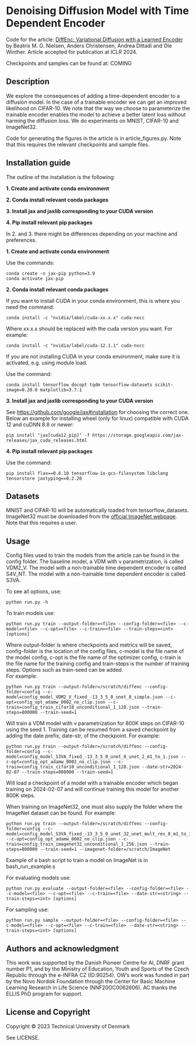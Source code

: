 # Denoising Diffusion Model with Time Dependent Encoder
Code for the article: [DiffEnc: Variational Diffusion with a Learned Encoder](https://arxiv.org/abs/2310.19789) by Beatrix M. G. Nielsen, Anders Christensen, Andrea Dittadi and Ole Winther. Article accepted for publication at ICLR 2024.

Checkpoints and samples can be found at: COMING

## Description
We explore the consequences of adding a time-dependent encoder to a diffusion model. In the case of a trainable encoder we can get an improved likelihood on CIFAR-10. We note that the way we choose to parameterize the trainable encoder enables the model to achieve a better latent loss without harming the diffusion loss. We do experiments on MNIST, CIFAR-10 and ImageNet32. 

Code for generating the figures in the article is in article_figures.py. Note that this requires the relevant checkpoints and sample files.  
 

## Installation guide

The outline of the installation is the following:

**1. Create and activate conda environment**

**2. Conda install relevant conda packages**

**3. Install jax and jaxlib corresponding to your CUDA version**

**4. Pip install relevant pip packages**

In 2. and 3. there might be differences depending on your machine and preferences.

**1. Create and activate conda environment**

Use the commands:
```
conda create -n jax-pip python=3.9
conda activate jax-pip
```

**2. Conda install relevant conda packages** 

If you want to install CUDA in your conda environment, this is where you need the command:
```
conda install -c "nvidia/label/cuda-xx.x.x" cuda-nvcc 
```
Where xx.x.x should be replaced with the cuda version you want. For example:
```
conda install -c "nvidia/label/cuda-12.1.1" cuda-nvcc 
```
If you are not installing CUDA in your conda environment, make sure it is activated, e.g. using module load. 

Use the command:
```
conda install tensorflow docopt tqdm tensorflow-datasets scikit-image=0.20.0 matplotlib=3.7.1 
```

**3. Install jax and jaxlib corresponding to your CUDA version** 

See https://github.com/google/jax#installation for choosing the correct one. 
Below an example for installing wheel (only for linux) compatible with CUDA 12 and cuDNN 8.8 or newer:
```
pip install "jax[cuda12_pip]" -f https://storage.googleapis.com/jax-releases/jax_cuda_releases.html
```

**4. Pip install relevant pip packages** 

Use the command:
```
pip install flax==0.6.10 tensorflow-io-gcs-filesystem libclang tensorstore jaxtyping==0.2.20
```


## Datasets
MNIST and CIFAR-10 will be automatically loaded from tensorflow_datasets. 
ImageNet32 must be downloaded from the [official ImageNet webpage](https://image-net.org/download-images.php). Note that this requires a user. 


## Usage
Config files used to train the models from the article can be found in the config folder. 
The baseline model, a VDM with v parametrization, is called VDM2_V.
The model with a non-trainable time dependent encoder is called S4V_NT.
The model with a non-trainable time dependent encoder is called S3VA. 


To see all options, use:
```
python run.py -h
```
To train models use:
```
python run.py train --output-folder=<file> --config-folder=<file> --c-model=<file> --c-opt=<file> --c-train=<file> --train-steps=<int> [options]
```
Where output-folder is where checkpoints and metrics will be saved, config-folder is the location of the config files, c-model is the file name of the model config, c-opt is the file name of the optimizer config, c-train is the file name for the training config and train-steps is the number of training steps. Options such as train-seed can be added.    
For example:
```
python run.py train --output-folder=/scratch/diffenc --config-folder=config --c-model=config_model_VDM2_V_fixed_-13_3_5_0_unet_8_simple.json --c-opt=config_opt_adamw_0002_no_clip.json --c-train=config_train_cifar10_unconditional_1_128.json --train-steps=800000 --train-seed=1
```
Will train a VDM model with v parametrization for 800K steps on CIFAR-10 using the seed 1. Training can be resumed from a saved checkpoint by adding the date prefix, date-str, of the checkpoint. For example:  
```
python run.py train --output-folder=/scratch/diffenc --config-folder=config --c-model=config_model_S3VA_fixed_-13_3_5_0_unet_8_unet_2_m1_to_1.json --c-opt=config_opt_adamw_0002_no_clip.json --c-train=config_train_cifar10_unconditional_1_128.json --date-str=2024-02-07 --train-steps=800000 --train-seed=1
```
Will load a checkpoint of a model with a trainable encoder which began training on 2024-02-07 and will continue training this model for another 800K steps. 

When training on ImageNet32, one must also supply the folder where the ImageNet dataset can be found. For example: 
```
python run.py train --output-folder=/scratch/diffenc --config-folder=config --c-model=config_model_S3VA_fixed_-13_3_5_0_unet_32_unet_mult_res_8_m1_to_1_ImageNet.json --c-opt=config_opt_adamw_0002_no_clip.json --c-train=config_train_imagenet32_unconditional_1_256.json --train-steps=800000 --train-seed=1 --imagenet-folder=/scratch/ImageNet
```
Example of a bash script to train a model on ImageNet is in bash_run_example.s 

For evaluating models use:
```
python run.py evaluate --output-folder=<file> --config-folder=<file> --c-model=<file> --c-opt=<file> --c-train=<file> --date-str=<string> --train-steps=<int> [options]
```
For sampling use: 
```
python run.py sample --output-folder=<file> --config-folder=<file> --c-model=<file> --c-opt=<file> --c-train=<file> --date-str=<string> --train-steps=<int> [options]
```

## Authors and acknowledgment
This work was supported by the Danish Pioneer Centre for AI, DNRF grant number P1, and by the Ministry of Education, Youth and Sports of the Czech Republic through the e-INFRA CZ (ID:90254). OW’s work was funded in part by the Novo Nordisk Foundation through the Center for Basic Machine Learning Research in Life Science (NNF20OC0062606). AC thanks the ELLIS PhD program for support. 

## License and Copyright
Copyright © 2023 Technical University of Denmark

See LICENSE.



